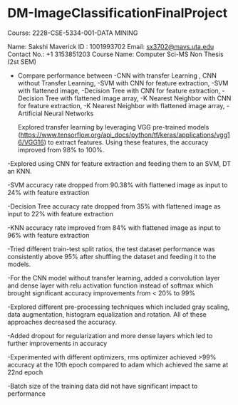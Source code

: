 # DM-ImageClassificationFinalProject


Course: 2228-CSE-5334-001-DATA MINING

Name: Sakshi
Maverick ID : 1001993702
Email: sx3702@mavs.uta.edu
Contact No.: +1 3153851203
Course Name: Computer Sci-MS Non Thesis (2st SEM)

- Compare performance between
    -CNN with transfer Learning , CNN without Transfer Learning,
    -SVM with CNN for feature extraction,
    -SVM with flattened image,
    -Decision Tree with CNN for feature extraction,
    -Decision Tree with flattened image array,
    -K Nearest Neighbor with CNN for feature extraction,
    -K Nearest Neighbor with flattened image array,
    -Artificial Neural Networks

    Explored transfer learning by leveraging VGG pre-trained models (https://www.tensorflow.org/api_docs/python/tf/keras/applications/vgg16/VGG16) to extract features. Using these features, the accuracy improved from 98% to 100%.

-Explored using CNN for feature extraction and feeding them to an SVM, DT an KNN.

-SVM accuracy rate dropped from 90.38% with flattened image as input to 24% with feature extraction

-Decision Tree accuracy rate dropped from 35% with flattened image as input to 22% with feature extraction

-KNN accuracy rate improved from 84% with flattened image as input to 96% with feature extraction

-Tried different train-test split ratios, the test dataset performance was consistently above 95% after shuffling the dataset and feeding it to the models.

-For the CNN model without transfer learning, added a convolution layer and dense layer with relu activation function instead of softmax which brought significant accuracy improvements from < 20% to 99%

-Explored different pre-processing techniques which included gray scaling, data augmentation, histogram equalization and rotation. All of these approaches decreased the accuracy. 

-Added dropout for regularization and more dense layers which led to further improvements in accuracy

-Experimented with different optimizers, rms optimizer achieved >99% accuracy at the 10th epoch compared to adam which achieved the same at 22nd epoch

-Batch size of the training data did not have significant impact to performance